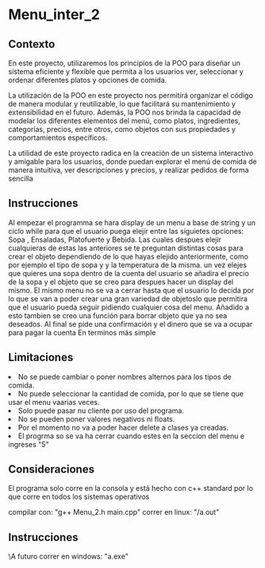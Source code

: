 # Menu_inter_2
## Contexto
En este proyecto, utilizaremos los principios de la POO para diseñar un sistema eficiente y flexible que permita a los usuarios ver, seleccionar y ordenar diferentes platos y opciones de comida.

La utilización de la POO en este proyecto nos permitirá organizar el código de manera modular y reutilizable, lo que facilitará su mantenimiento y extensibilidad en el futuro. Además, la POO nos brinda la capacidad de modelar los diferentes elementos del menú, como platos, ingredientes, categorías, precios, entre otros, como objetos con sus propiedades y comportamientos específicos.

La utilidad de este proyecto radica en la creación de un sistema interactivo y amigable para los usuarios, donde puedan explorar el menú de comida de manera intuitiva, ver descripciones y precios, y realizar pedidos de forma sencilla
## Instrucciones
Al empezar el programma se hara display de un menu a base de string y un ciclo while para que el usuario puega elejir entre las siguietes opciones: Sopa , Ensaladas, Platofuerte y Bebida. Las cuales despues elejir cualquieras de estas las anteriores se te preguntan distintas cosas para crear el objeto dependiendo de lo que hayas elejido anteriormente, como por ejemplo el tipo de sopa y y la temperatura de la misma. un vez elejes que quieres una sopa dentro de la cuenta del usuario se añadira el precio de la sopa y el objeto que se creo para despues hacer un display del mismo. El mismo menu no se va a cerrar hasta que el usuario lo  decida por lo que se van a poder crear una gran variedad de objetoslo que permitira que el usuario pueda seguir pidiendo cualquier cosa del menu. Añadido a esto tambien se creo una función para borrar objeto que ya no sea deseados. Al final se pide una confirmación y el dinero que se va a ocupar para pagar la cuenta
En terminos más simple

## Limitaciones

<li type="disc">No se puede cambiar o poner nombres alternos para los tipos de comida.</li>
<li type="disc">No puede seleccionar la cantidad de comida, por lo que se tiene que usar el menu vaarias veces.</li>
<li type="disc">Solo puede pasar nu cliente por uso del programa.</li>
<li type="disc">No se pueden poner valores negativos ni floats. </li>
<li type="disc">Por el momento no va a poder hacer delete a clases ya creadas. </li>
<li type="disc">El progrma so se va ha cerrar cuando estes en la seccion del menu e ingreses "5" </li>


## Consideraciones

El programa solo corre en la consola y está hecho con c++ standard por lo que corre en todos los sistemas operativos

compilar con: "g++ Menu_2.h main.cpp"
correr en linux: "/a.out"

## Instrucciones

\\A futuro
correr en windows: "a.exe"
